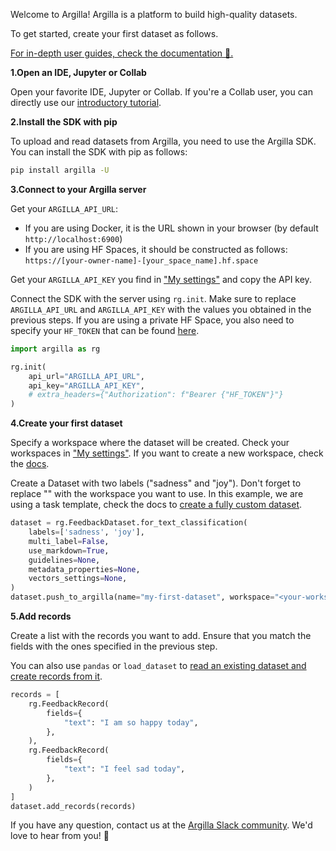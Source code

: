 Welcome to Argilla! Argilla is a platform to build high-quality datasets.

To get started, create your first dataset as follows.

[For in-depth user guides, check the documentation 📖.](https://docs.argilla.io/en/latest/)

**1.Open an IDE, Jupyter or Collab**

Open your favorite IDE, Jupyter or Collab. If you're a Collab user, you can directly use our [introductory tutorial](https://colab.research.google.com/github/argilla-io/argilla/blob/develop/docs/_source/getting_started/quickstart_workflow_feedback.ipynb).

**2.Install the SDK with pip**

To upload and read datasets from Argilla, you need to use the Argilla SDK. You can install the SDK with pip as follows:

```sh
pip install argilla -U
```

**3.Connect to your Argilla server**

Get your `ARGILLA_API_URL`:

   * If you are using Docker, it is the URL shown in your browser (by default `http://localhost:6900`)
   * If you are using HF Spaces, it should be constructed as follows: `https://[your-owner-name]-[your_space_name].hf.space`

Get your `ARGILLA_API_KEY` you find in ["My settings"](/user_settings) and copy the API key.

Connect the SDK with the server using `rg.init`. Make sure to replace `ARGILLA_API_URL` and `ARGILLA_API_KEY` with the values you obtained in the previous steps. If you are using a private HF Space, you also need to specify your `HF_TOKEN` that can be found [here](https://huggingface.co/settings/tokens).

```python
import argilla as rg

rg.init(
    api_url="ARGILLA_API_URL",
    api_key="ARGILLA_API_KEY",
    # extra_headers={"Authorization": f"Bearer {"HF_TOKEN"}"}
)
```

**4.Create your first dataset**

Specify a workspace where the dataset will be created. Check your workspaces in ["My settings"](/user_settings). If you want to create a new workspace, check the [docs](https://docs.argilla.io/en/latest/getting_started/installation/configurations/workspace_management.html).

Create a Dataset with two labels ("sadness" and "joy"). Don't forget to replace "<your-workspace>" with the workspace you want to use. In this example, we are using a task template, check the docs to [create a fully custom dataset](https://docs.argilla.io/en/latest/practical_guides/create_update_dataset/create_dataset.html).

```python
dataset = rg.FeedbackDataset.for_text_classification(
    labels=['sadness', 'joy'],
    multi_label=False,
    use_markdown=True,
    guidelines=None,
    metadata_properties=None,
    vectors_settings=None,
)
dataset.push_to_argilla(name="my-first-dataset", workspace="<your-workspace>")
```

**5.Add records**

Create a list with the records you want to add. Ensure that you match the fields with the ones specified in the previous step.

You can also use `pandas` or `load_dataset` to [read an existing dataset and create records from it](https://docs.argilla.io/en/latest/practical_guides/create_update_dataset/records.html#add-records).

```python
records = [
    rg.FeedbackRecord(
        fields={
            "text": "I am so happy today",
        },
    ),
    rg.FeedbackRecord(
        fields={
            "text": "I feel sad today",
        },
    )
]
dataset.add_records(records)
```

If you have any question, contact us at the [Argilla Slack community](https://join.slack.com/t/rubrixworkspace/shared_invite/zt-whigkyjn-a3IUJLD7gDbTZ0rKlvcJ5g). We'd love to hear from you! 🙌

